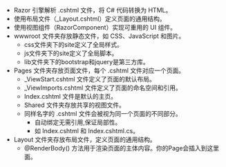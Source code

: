 - Razor 引擎解析 .cshtml 文件，将 C# 代码转换为 HTML。
- 使用布局文件（_Layout.cshtml）定义页面的通用结构。
- 使用视图组件（RazorComponent）实现可重用的 UI 组件。
- wwwroot 文件夹存放静态文件，如 CSS、JavaScript 和图片。
    - css文件夹下的site定义了全局样式。
    - js文件夹下的site定义了全局脚本。
    - lib文件夹下的bootstrap和jquery是第三方库。
- Pages 文件夹存放页面文件，每个 .cshtml 文件对应一个页面。
    - _ViewStart.cshtml 文件定义了页面的默认布局。
    - _ViewImports.cshtml 文件定义了页面的命名空间和引用。
    - Index.cshtml 文件是默认的主页。
    - Shared 文件夹存放共享的视图文件。
    - 同样名字的 .cshtml 文件会被视为同一个页面的不同部分。
        - 自动绑定无需引用,保证局部性。
        - 如 Index.cshtml 和 Index.cshtml.cs。
- Layout 文件夹存放布局文件，定义页面的通用结构。
    - @RenderBody() 方法用于渲染页面的主体内容。你的Page会插入到这里面。
